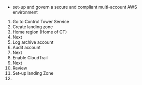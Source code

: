 - set-up and govern a secure and compliant multi-account AWS environment

1. Go to Control Tower Service
2. Create landing zone
3. Home region (Home of CT)
4. Next
5. Log archive account 
6. Audit account 
7. Next
8. Enable CloudTrail
9. Next
10. Review
11. Set-up landing Zone
12. 
